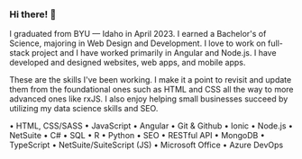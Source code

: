 ### Hi there! 👋

<!--
**aaronhathaway1/aaronhathaway1** is a ✨ _special_ ✨ repository because its `README.md` (this file) appears on your GitHub profile.

Here are some ideas to get you started:

- 🔭 I’m currently working on ...
- 🌱 I’m currently learning ...
- 👯 I’m looking to collaborate on ...
- 🤔 I’m looking for help with ...
- 💬 Ask me about ...
- 📫 How to reach me: ...
- 😄 Pronouns: ...
- ⚡ Fun fact: ...
-->

I graduated from BYU — Idaho in April 2023. I earned a Bachelor's of Science, majoring in Web Design and Development. I love to work on full-stack project and I have worked primarily in Angular and Node.js. I have developed and designed websites, web apps, and mobile apps.

These are the skills I've been working. I make it a point to revisit and update them from the foundational ones such as HTML and CSS all the way to more advanced ones like rxJS. I also enjoy helping small businesses succeed by utilizing my data science skills and SEO.

•	HTML, CSS/SASS
•	JavaScript
•	Angular
•	Git & Github
•	Ionic
•	Node.js
•	NetSuite
•	C#
•	SQL
•	R
•	Python
•	SEO
•	RESTful API
•	MongoDB
•	TypeScript
•	NetSuite/SuiteScript (JS) 
•	Microsoft Office
•	Azure DevOps
 
